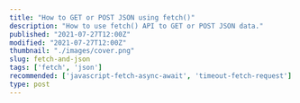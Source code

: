 ```yaml
---
title: "How to GET or POST JSON using fetch()"
description: "How to use fetch() API to GET or POST JSON data."
published: "2021-07-27T12:00Z"
modified: "2021-07-27T12:00Z"
thumbnail: "./images/cover.png"
slug: fetch-and-json
tags: ['fetch', 'json']
recommended: ['javascript-fetch-async-await', 'timeout-fetch-request']
type: post
---
```


